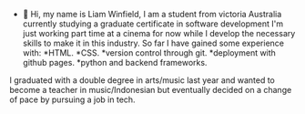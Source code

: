 - 👋 Hi, my name is Liam Winfield, I am a student from victoria Australia currently studying a graduate certificate in software development
I'm just working part time at a cinema for now while I develop the necessary skills to make it in this industry. So far I have gained some
experience with:
*HTML.
*CSS.
*version control through git.
*deployment with github pages.
*python and backend frameworks.

I graduated with a double degree in arts/music last year and wanted to become a teacher in music/Indonesian
but eventually decided on a change of pace by pursuing a job in tech. 
